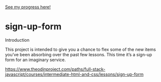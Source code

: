 [See my progress here!](https://TYLPHE.github.io/sign-up-form/)

# sign-up-form

Introduction

This project is intended to give you a chance to flex some of the new items you’ve been absorbing over the past few lessons. This time it’s a sign-up form for an imaginary service.

https://www.theodinproject.com/paths/full-stack-javascript/courses/intermediate-html-and-css/lessons/sign-up-form
